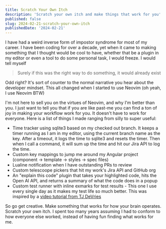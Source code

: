 ```yaml
---
title: Scratch Your Own Itch
description: 'Scratch your own itch and make things that work for you'
published: false
slug: 2024-02-21-scratch-your-own-itch
publishedDate: '2024-02-21'
---
```


I have had a weird inverse form of impostor syndrome for most of my career. I have been coding for over a decade, yet when it came to making something that I thought would be cool to have, whether that be a plugin in my editor or even a tool to do some personal task, I would freeze. I would tell myself

> Surely if this was the right way to do something, it would already exist

Odd right? It's sort of counter to the normal narrative you hear about the developer mindset. This all changed when I started to use Neovim (oh yeah, I use Neovim BTW)

I'm not here to sell you on the virtues of Neovim, and why I'm better than you. I just want to tell you that if you are like past-me you can find a ton of joy in making your workflow work for you. It doesn't have to work for everyone. Here is a list of things I made ranging from silly to super useful:

- Time tracker using sqlite3 based on my checked out branch. It keeps a timer running as I am in my editor, using the current branch name as the key. After a timeout, it logs the time to sqlite3 and resets the timer. Then when I call a command, it will sum up the time and hit our Jira API to log the time.
- Custom key mappings to jump me around my Angular project (component -> template -> styles -> spec files)
- Lualine notification when I have outstanding PRs to review
- Custom telescoope pickers that hit my work's Jira API and GitHub org
- An "explain this code" plugin that takes your highlighted code, hits the Open AI API, and returns a summary of what the code does in a popup
- Custom test runner with inline exmarks for test results - This one I use every single day as it makes my test life so much better. This was inspired by a [video tutorial from TJ DeVries](https://www.youtube.com/watch?v=HlfjpstqXwE)

So go get creative. Make something that works for how your brain operates. Scratch your own itch. I spent too many years assuming I had to conform to how everyone else worked, instead of having fun finding what works for me.
